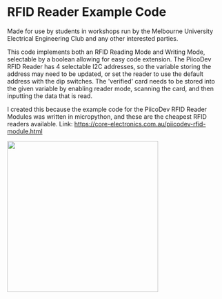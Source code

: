 # RFID Reader Example Code 
Made for use by students in workshops run by the Melbourne University Electrical Engineering Club and any other interested parties.

This code implements both an RFID Reading Mode and Writing Mode, selectable by a boolean allowing for easy code extension. The PiicoDev RFID Reader has 4 selectable I2C addresses, so the variable storing the address may need to be updated, or set the reader to use the default address with the dip switches. The 'verified' card needs to be stored into the given variable by enabling reader mode, scanning the card, and then inputting the data that is read.

I created this because the example code for the PiicoDev RFID Reader Modules was written in micropython, and these are the cheapest RFID readers available.
Link: https://core-electronics.com.au/piicodev-rfid-module.html

<img src="piicodev-rfid-module.png" width="350"/>
